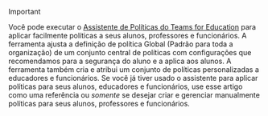 > [!IMPORTANT]
> Você pode executar o [Assistente de Políticas do Teams for Education](../easy-policy-setup-edu.md) para aplicar facilmente políticas a seus alunos, professores e funcionários. A ferramenta ajusta a definição de política Global (Padrão para toda a organização) de um conjunto central de políticas com configurações que recomendamos para a segurança do aluno e a aplica aos alunos. A ferramenta também cria e atribui um conjunto de políticas personalizadas a educadores e funcionários. Se você já tiver usado o assistente para aplicar políticas para seus alunos, educadores e funcionários, use esse artigo como uma referência ou *somente* se desejar criar e gerenciar manualmente políticas para seus alunos, professores e funcionários.
